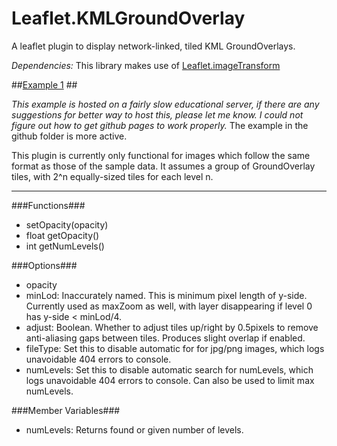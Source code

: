 # Leaflet.KMLGroundOverlay
A leaflet plugin to display network-linked, tiled KML GroundOverlays.

*Dependencies:* This library makes use of [Leaflet.imageTransform](https://github.com/ScanEx/Leaflet.imageTransform)

##[Example 1](http://terpconnect.umd.edu/~acartas/Leaflet.KMLGroundOverlay/examples/ex1.html) ##

*This example is hosted on a fairly slow educational server, if there are any suggestions for better way to host this, please let me know. I could not figure out how to get github pages to work properly.* The example in the github folder is more active.

This plugin is currently only functional for images which follow the same format as those of the sample data. It assumes a group of GroundOverlay tiles, with 2^n equally-sized tiles for each level n.

----------

###Functions###

- setOpacity(opacity)
- float getOpacity()
- int getNumLevels()

###Options###

- opacity
- minLod: Inaccurately named. This is minimum pixel length of y-side. Currently used as maxZoom as well, with layer disappearing if level 0 has y-side < minLod/4.
- adjust: Boolean. Whether to adjust tiles up/right by 0.5pixels to remove anti-aliasing gaps between tiles. Produces slight overlap if enabled.
- fileType: Set this to disable automatic for for jpg/png images, which logs unavoidable 404 errors to console.
- numLevels: Set this to disable automatic search for numLevels, which logs unavoidable 404 errors to console. Can also be used to limit max numLevels.

###Member Variables###

- numLevels: Returns found or given number of levels.





